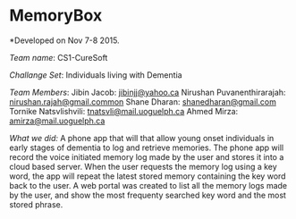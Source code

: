# MemoryBox 

*Developed on Nov 7-8 2015.


*Team name*: CS1-CureSoft

*Challange Set*:  Individuals living with Dementia

*Team Members*:
  Jibin Jacob:  jibinjj@yahoo.ca
  Nirushan Puvanenthirarajah:  nirushan.rajah@gmail.common
  Shane Dharan:  shanedharan@gmail.com
  Tornike Natsvlishvili: tnatsvli@mail.uoguelph.ca
  Ahmed Mirza: amirza@mail.uoguelph.ca 


*What we did:*
A phone app that will that allow young onset individuals in early stages of dementia to log and retrieve memories.    The phone app will record the voice initiated memory log made by the user and stores it into a cloud based server. When the user  requests the memory log using a key word, the app will repeat the latest stored memory containing the key word back to the user. A web portal was  created to list all the memory logs made by the user, and show the most frequenty searched key word and the most stored phrase.
   
